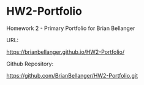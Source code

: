 # HW2-Portfolio
Homework 2 - Primary Portfolio for Brian Bellanger

URL:  

https://brianbellanger.github.io/HW2-Portfolio/

Github Repository:

https://github.com/BrianBellanger/HW2-Portfolio.git
